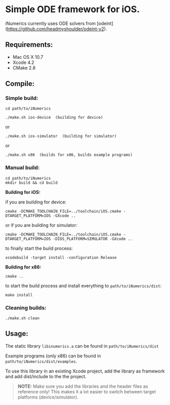 # Simple ODE framework for iOS.

iNumerics currently uses ODE solvers from [odeint] (https://github.com/headmyshoulder/odeint-v2).


## Requirements:

- Mac OS X 10.7
- Xcode 4.2
- CMake 2.8

## Compile:

### Simple build:

    cd path/to/iNumerics

    ./make.sh ios-device  (building for device)

or

    ./make.sh ios-simulator  (building for simulator)

or

    ./make.sh x86  (builds for x86, builds example programs)


### Manual build:

    cd path/to/iNumerics
    mkdir build && cd build

**Building for iOS:**

if you are building for device:

    cmake -DCMAKE_TOOLCHAIN_FILE=../toolchain/iOS.cmake -DTARGET_PLATFORM=IOS -GXcode ..

or if you are building for simulator:

    cmake -DCMAKE_TOOLCHAIN_FILE=../toolchain/iOS.cmake -DTARGET_PLATFORM=IOS -DIOS_PLATFORM=SIMULATOR -GXcode .. 


to finally start the build process:

    xcodebuild -target install -configuration Release

**Building for x86:**

    cmake ..

to start the build process and install everything to `path/to/iNumerics/dist`:

    make install

### Cleaning builds:

    ./make.sh clean

## Usage:

The static library `libinumerics.a` can be found in `path/to/iNumerics/dist`

Example programs (only x86) can be found in `path/to/iNumerics/dist/examples`.

To use this library in an existing Xcode project, add the library as framework
and add dist/include to the the project. 

> **NOTE:** Make sure you add the libraries and the header files as reference only!
> This makes it a lot easier to switch between target platforms (device/simulator).
